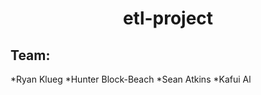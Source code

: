 # <div align="center">**etl-project**<div> 

##  Team:
 *Ryan Klueg
 *Hunter Block-Beach
*Sean Atkins
 *Kafui Al




